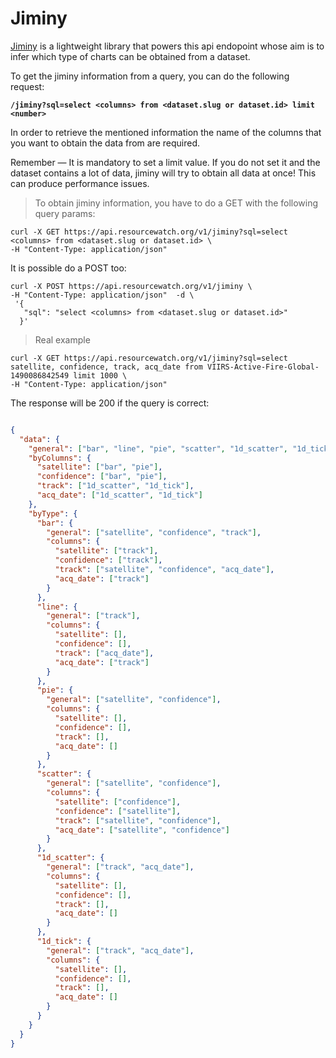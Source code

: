 # Jiminy

[Jiminy](https://github.com/vizzuality/jiminy) is a lightweight library that powers this api endopoint whose aim is to infer which type of charts can be obtained from a dataset.

To get the jiminy information from a query, you can do the following request:

**`/jiminy?sql=select <columns> from <dataset.slug or dataset.id> limit <number>`**

In order to retrieve the mentioned information the name of the columns that you want to obtain the data from are required.

<aside class="notice">
Remember — It is mandatory to set a limit value. If you do not set it and the dataset contains a lot of data, jiminy will try to obtain all data at once! This can produce performance issues.
</aside>

> To obtain jiminy information, you have to do a GET with the following query params:

```shell
curl -X GET https://api.resourcewatch.org/v1/jiminy?sql=select <columns> from <dataset.slug or dataset.id> \
-H "Content-Type: application/json"
```

It is possible do a POST too:

```shell
curl -X POST https://api.resourcewatch.org/v1/jiminy \
-H "Content-Type: application/json"  -d \
 '{
   "sql": "select <columns> from <dataset.slug or dataset.id>"
  }'
```

> Real example

```shell
curl -X GET https://api.resourcewatch.org/v1/jiminy?sql=select satellite, confidence, track, acq_date from VIIRS-Active-Fire-Global-1490086842549 limit 1000 \
-H "Content-Type: application/json"
```

The response will be 200 if the query is correct:

```json

{
  "data": {
    "general": ["bar", "line", "pie", "scatter", "1d_scatter", "1d_tick"],
    "byColumns": {
      "satellite": ["bar", "pie"],
      "confidence": ["bar", "pie"],
      "track": ["1d_scatter", "1d_tick"],
      "acq_date": ["1d_scatter", "1d_tick"]
    },
    "byType": {
      "bar": {
        "general": ["satellite", "confidence", "track"],
        "columns": {
          "satellite": ["track"],
          "confidence": ["track"],
          "track": ["satellite", "confidence", "acq_date"],
          "acq_date": ["track"]
        }
      },
      "line": {
        "general": ["track"],
        "columns": {
          "satellite": [],
          "confidence": [],
          "track": ["acq_date"],
          "acq_date": ["track"]
        }
      },
      "pie": {
        "general": ["satellite", "confidence"],
        "columns": {
          "satellite": [],
          "confidence": [],
          "track": [],
          "acq_date": []
        }
      },
      "scatter": {
        "general": ["satellite", "confidence"],
        "columns": {
          "satellite": ["confidence"],
          "confidence": ["satellite"],
          "track": ["satellite", "confidence"],
          "acq_date": ["satellite", "confidence"]
        }
      },
      "1d_scatter": {
        "general": ["track", "acq_date"],
        "columns": {
          "satellite": [],
          "confidence": [],
          "track": [],
          "acq_date": []
        }
      },
      "1d_tick": {
        "general": ["track", "acq_date"],
        "columns": {
          "satellite": [],
          "confidence": [],
          "track": [],
          "acq_date": []
        }
      }
    }
  }
}
```
